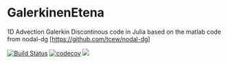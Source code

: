 # GalerkinenEtena
1D Advection Galerkin Discontinous code in Julia based on the matlab code from nodal-dg [https://github.com/tcew/nodal-dg]

[![Build Status](https://travis-ci.org/aitzkora/GalerkinEtena.jl.svg?branch=master)](https://travis-ci.org/aitzkora/GalerkinEtena.jl)
[![codecov](https://codecov.io/gh/aitzkora/GalerkinEtena.jl/branch/master/graph/badge.svg)](https://codecov.io/gh/aitzkora/GalerkinEtena.jl)
[![](https://img.shields.io/badge/docs-stable-blue.svg)](https://aitzkora.github.io/GalerkinEtena.jl/)

